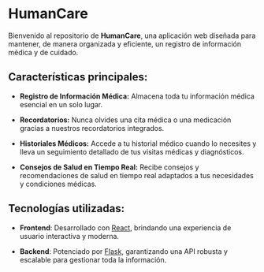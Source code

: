# HumanCare

Bienvenido al repositorio de **HumanCare**, una aplicación web diseñada para mantener, de manera organizada y eficiente, un registro de información médica y de cuidado.

## Características principales:

- **Registro de Información Médica:** Almacena toda tu información médica esencial en un solo lugar.
  
- **Recordatorios:** Nunca olvides una cita médica o una medicación gracias a nuestros recordatorios integrados.
  
- **Historiales Médicos:** Accede a tu historial médico cuando lo necesites y lleva un seguimiento detallado de tus visitas médicas y diagnósticos.
  
- **Consejos de Salud en Tiempo Real:** Recibe consejos y recomendaciones de salud en tiempo real adaptados a tus necesidades y condiciones médicas.

## Tecnologías utilizadas:

- **Frontend**: Desarrollado con [React](https://reactjs.org/), brindando una experiencia de usuario interactiva y moderna.
  
- **Backend**: Potenciado por [Flask](https://flask.palletsprojects.com/), garantizando una API robusta y escalable para gestionar toda la información.


